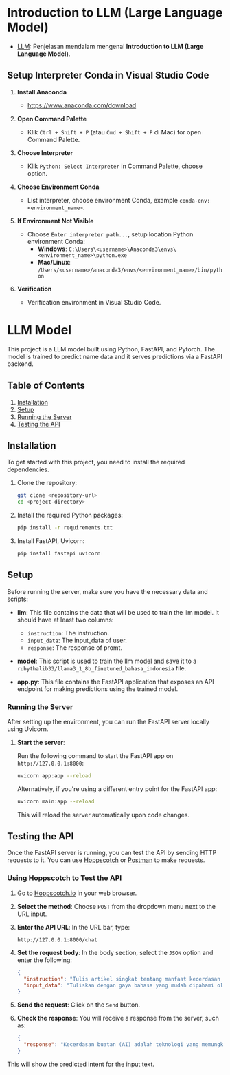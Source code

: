 # Introduction to LLM (Large Language Model)

- [LLM](Introduction_LLM.md): Penjelasan mendalam mengenai **Introduction to LLM (Large Language Model)**.

## Setup Interpreter Conda in Visual Studio Code
1. **Install Anaconda**
   - https://www.anaconda.com/download

2. **Open Command Palette**
   - Klik `Ctrl + Shift + P` (atau `Cmd + Shift + P` di Mac) for open Command Palette.

3. **Choose Interpreter**
   - Klik `Python: Select Interpreter` in Command Palette, choose option.

4. **Choose Environment Conda**
   - List interpreter, choose environment Conda, example `conda-env:<environment_name>`.

5. **If Environment Not Visible**
   - Choose `Enter interpreter path...`, setup location Python environment Conda:
     - **Windows**: `C:\Users\<username>\Anaconda3\envs\<environment_name>\python.exe`
     - **Mac/Linux**: `/Users/<username>/anaconda3/envs/<environment_name>/bin/python`

6. **Verification**
   - Verification environment in Visual Studio Code.

# LLM Model

This project is a LLM model built using Python, FastAPI, and Pytorch. The model is trained to predict name data and it serves predictions via a FastAPI backend.

## Table of Contents
1. [Installation](#installation)
2. [Setup](#setup)
3. [Running the Server](#running-the-server)
4. [Testing the API](#testing-the-api)

## Installation

To get started with this project, you need to install the required dependencies.

1. Clone the repository:

    ```bash
    git clone <repository-url>
    cd <project-directory>
    ```

2. Install the required Python packages:

    ```bash
    pip install -r requirements.txt
    ```

3. Install FastAPI, Uvicorn:

    ```bash
    pip install fastapi uvicorn
    ```

## Setup

Before running the server, make sure you have the necessary data and scripts:

- **llm**: This file contains the data that will be used to train the llm model. It should have at least two columns:
  - `instruction`: The instruction.
  - `input_data`: The input_data of user.
  - `response`: The response of promt.

- **model**: This script is used to train the llm model and save it to a `rubythalib33/llama3_1_8b_finetuned_bahasa_indonesia` file.

- **app.py**: This file contains the FastAPI application that exposes an API endpoint for making predictions using the trained model.

### Running the Server

After setting up the environment, you can run the FastAPI server locally using Uvicorn.

1. **Start the server**:

    Run the following command to start the FastAPI app on `http://127.0.0.1:8000`:

    ```bash
    uvicorn app:app --reload
    ```

    Alternatively, if you're using a different entry point for the FastAPI app:

    ```bash
    uvicorn main:app --reload
    ```

    This will reload the server automatically upon code changes.

## Testing the API

Once the FastAPI server is running, you can test the API by sending HTTP requests to it. You can use [Hoppscotch](https://hoppscotch.io/) or [Postman](https://www.postman.com/) to make requests.

### Using Hoppscotch to Test the API

1. Go to [Hoppscotch.io](https://hoppscotch.io/) in your web browser.

2. **Select the method**: Choose `POST` from the dropdown menu next to the URL input.

3. **Enter the API URL**: In the URL bar, type:

    ```
    http://127.0.0.1:8000/chat
    ```

4. **Set the request body**: In the body section, select the `JSON` option and enter the following:

    ```json
    {
      "instruction": "Tulis artikel singkat tentang manfaat kecerdasan buatan (AI).",
      "input_data": "Tuliskan dengan gaya bahasa yang mudah dipahami oleh orang awam."
    }
    ```

5. **Send the request**: Click on the `Send` button.

6. **Check the response**: You will receive a response from the server, such as:

    ```json
    {
      "response": "Kecerdasan buatan (AI) adalah teknologi yang memungkinkan komputer dan mesin melakukan tugas-tugas yang biasanya memerlukan kecerdasan manusia, seperti pemecahan masalah, pengambilan keputusan, dan pembelajaran.  AI memiliki banyak manfaat, termasuk meningkatkan efisiensi, mengurangi biaya, dan meningkatkan keakuratan.",
    }
    ```

This will show the predicted intent for the input text.